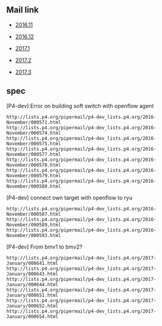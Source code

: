 ## Mail link

* [2016.11](http://lists.p4.org/pipermail/p4-dev_lists.p4.org/2016-November/thread.html)

* [2016.12](http://lists.p4.org/pipermail/p4-dev_lists.p4.org/2016-December/thread.html)

* [2017.1](http://lists.p4.org/pipermail/p4-dev_lists.p4.org/2017-January/thread.html)

* [2017.2](http://lists.p4.org/pipermail/p4-dev_lists.p4.org/2017-February/thread.html)

* [2017.3](http://lists.p4.org/pipermail/p4-dev_lists.p4.org/2017-March/thread.htm)

## spec

[P4-dev] Error on building soft switch with openflow agent

```
http://lists.p4.org/pipermail/p4-dev_lists.p4.org/2016-November/000571.html
http://lists.p4.org/pipermail/p4-dev_lists.p4.org/2016-November/000574.html
http://lists.p4.org/pipermail/p4-dev_lists.p4.org/2016-November/000575.html
http://lists.p4.org/pipermail/p4-dev_lists.p4.org/2016-November/000577.html
http://lists.p4.org/pipermail/p4-dev_lists.p4.org/2016-November/000578.html
http://lists.p4.org/pipermail/p4-dev_lists.p4.org/2016-November/000579.html
http://lists.p4.org/pipermail/p4-dev_lists.p4.org/2016-November/000580.html
```

[P4-dev] connect own target with openflow to ryu

```
http://lists.p4.org/pipermail/p4-dev_lists.p4.org/2016-November/000587.html
http://lists.p4.org/pipermail/p4-dev_lists.p4.org/2016-November/000589.html
http://lists.p4.org/pipermail/p4-dev_lists.p4.org/2016-November/000593.html
```

[P4-dev] From bmv1 to bmv2?

```
http://lists.p4.org/pipermail/p4-dev_lists.p4.org/2017-January/000641.html
http://lists.p4.org/pipermail/p4-dev_lists.p4.org/2017-January/000643.html
http://lists.p4.org/pipermail/p4-dev_lists.p4.org/2017-January/000644.html
http://lists.p4.org/pipermail/p4-dev_lists.p4.org/2017-January/000651.html
http://lists.p4.org/pipermail/p4-dev_lists.p4.org/2017-January/000652.html
http://lists.p4.org/pipermail/p4-dev_lists.p4.org/2017-January/000654.html
```